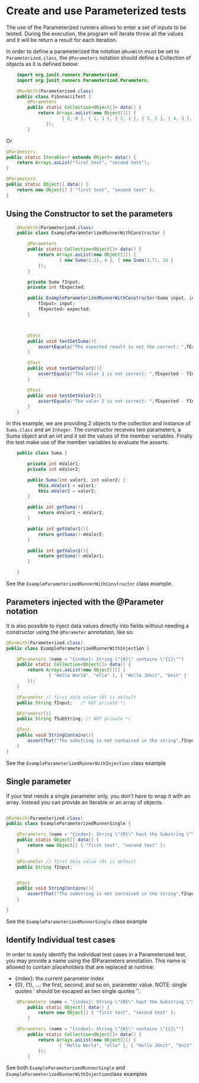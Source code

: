 # Create and use Parameterized tests

The use of the Parameterized runners allows to enter a set of inputs to be tested. During the execution, the program will iterate throw all the values and it will be return a result for each iteration.

In order to define a parameterized the notation ```@RunWith``` must be set to ```Parameterized.class```, the ```@Parameters``` notation should define a Collection of objects as it is defined below:


```java
    import org.junit.runners.Parameterized;
    import org.junit.runners.Parameterized.Parameters;

    @RunWith(Parameterized.class)
    public class FibonacciTest {
        @Parameters
        public static Collection<Object[]> data() {
            return Arrays.asList(new Object[][] {
                     { 0, 0 }, { 1, 1 }, { 2, 1 }, { 3, 2 }, { 4, 3 }, { 5, 5 }, { 6, 8 }
               });
        }
```

Or

```java
@Parameters
public static Iterable<? extends Object> data() {
    return Arrays.asList("first test", "second test");
}
```


```java
@Parameters
public static Object[] data() {
    return new Object[] { "first test", "second test" };
}
```


## Using the Constructor to set the parameters


```java
    @RunWith(Parameterized.class)
    public class ExampleParameterizedRunnerWithConstructor {

        @Parameters
        public static Collection<Object[]> data() {
            return Arrays.asList(new Object[][] {
                    { new Suma(2,2), 4 }, { new Suma(3,7), 10 }
            });
        }

        private Suma fInput;
        private int fExpected;

        public ExampleParameterizedRunnerWithConstructor(Suma input, int expected) {
            fInput= input;
            fExpected= expected;
        }



        @Test
        public void testGetSuma(){
            assertEquals("The expected result is not the correct: ",fExpected,fInput.getSuma());
        }

        @Test
        public void testGetValor1(){
            assertEquals("The valor 1 is not correct: ",fExpected - fInput.getValor2(),fInput.getValor1());
        }

        @Test
        public void testGetValor2(){
            assertEquals("The valor 2 is not correct: ",fExpected - fInput.getValor1(),fInput.getValor2());
        }
    }
```


In this example, we are providing 2 objects to the collection and instance of ```Suma.class``` and an ```Integer```. The constructor receives two parameters, a Suma object and an int and it set the values of the member variables. Finally the test make use of the member variables to evaluate the asserts.



```java
    public class Suma {

        private int mValor1;
        private int mValor2;

        public Suma(int valor1, int valor2) {
            this.mValor1 = valor1;
            this.mValor2 = valor2;
        }

        public int getSuma(){
            return mValor1 + mValor2;
        }

        public int getValor1(){
            return getSuma()-mValor2;
        }

        public int getValor2(){
            return getSuma()-mValor1;
        }

    }
```

See the ```ExampleParameterizedRunnerWithConstructor``` class example.


## Parameters injected with the @Parameter notation

It is also possible to inject data values directly into fields without needing a constructor using the ```@Parameter``` annotation, like so:

```java
@RunWith(Parameterized.class)
public class ExampleParameterizedRunnerWithInjection {

    @Parameters (name = "{index}: String \"{0}\" contains \"{1}\"")
    public static Collection<Object[]> data() {
        return Arrays.asList(new Object[][] {
                { "Hello World", "ello" }, { "Hello JUnit", "Unit" }
        });
    }

    @Parameter // first data value (0) is default
    public String fInput;   /* NOT private */

    @Parameter(1)
    public String fSubString; /* NOT private */

    @Test
    public void StringContains(){
        assertThat("The substring is not contained in the string",fInput, containsString(fSubString));
    }
}
```

See the ```ExampleParameterizedRunnerWithInjection``` class example

## Single parameter

If your test needs a single parameter only, you don't have to wrap it with an array. Instead you can provide an Iterable or an array of objects.

```java

@RunWith(Parameterized.class)
public class ExampleParameterizedRunnerSingle {

    @Parameters (name = "{index}: String \"{0}\" hast the Substring \"test\"")
    public static Object[] data() {
        return new Object[] { "first test", "second test" };
    }

    @Parameter // first data value (0) is default
    public String fInput;


    @Test
    public void StringContains(){
        assertThat("The substring is not contained in the string",fInput, containsString("test"));
    }

}
```

See the ```ExampleParameterizedRunnerSingle``` class example

## Identify Individual test cases
In order to easily identify the individual test cases in a Parameterized test, you may provide a name using the @Parameters annotation. This name is allowed to contain placeholders that are replaced at runtime:

* {index}: the current parameter index
* {0}, {1}, …: the first, second, and so on, parameter value. NOTE: single quotes ' should be escaped as two single quotes ''.

```java
    @Parameters (name = "{index}: String \"{0}\" hast the Substring \"test\"")
        public static Object[] data() {
            return new Object[] { "first test", "second test" };
        }
```

```java
    @Parameters (name = "{index}: String \"{0}\" contains \"{1}\"")
        public static Collection<Object[]> data() {
            return Arrays.asList(new Object[][] {
                    { "Hello World", "ello" }, { "Hello JUnit", "Unit" }
            });
        }
```

See both ```ExampleParameterizedRunnerSingle``` and  ```ExampleParameterizedRunnerWithInjection```class examples

